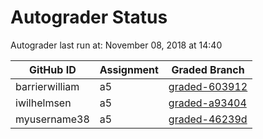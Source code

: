 # Autograder Status
Autograder last run at: November 08, 2018 at 14:40

| GitHub ID | Assignment | Graded Branch |
|-----------|------------|---------------|
| barrierwilliam | a5 | [graded-603912](https://github.com/Fall2018COMP401-001/a5-barrierwilliam/tree/graded-603912) | 
| iwilhelmsen | a5 | [graded-a93404](https://github.com/Fall2018COMP401-001/a5-iwilhelmsen/tree/graded-a93404) | 
| myusername38 | a5 | [graded-46239d](https://github.com/Fall2018COMP401-001/a5-myusername38/tree/graded-46239d) | 

